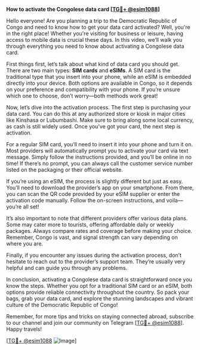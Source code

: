**How to activate the Congolese data card [[TG💪+ @esim1088](https://t.me/s/esim1088)]**

Hello everyone! Are you planning a trip to the Democratic Republic of Congo and need to know how to get your data card activated? Well, you're in the right place! Whether you're visiting for business or leisure, having access to mobile data is crucial these days. In this video, we’ll walk you through everything you need to know about activating a Congolese data card.

First things first, let’s talk about what kind of data card you should get. There are two main types: **SIM cards** and **eSIMs**. A SIM card is the traditional type that you insert into your phone, while an eSIM is embedded directly into your device. Both options are available in Congo, so it depends on your preference and compatibility with your phone. If you’re unsure which one to choose, don’t worry—both methods work great!

Now, let’s dive into the activation process. The first step is purchasing your data card. You can do this at any authorized store or kiosk in major cities like Kinshasa or Lubumbashi. Make sure to bring along some local currency, as cash is still widely used. Once you’ve got your card, the next step is activation.

For a regular SIM card, you’ll need to insert it into your phone and turn it on. Most providers will automatically prompt you to activate your card via text message. Simply follow the instructions provided, and you’ll be online in no time! If there’s no prompt, you can always call the customer service number listed on the packaging or their official website.

If you’re using an eSIM, the process is slightly different but just as easy. You’ll need to download the provider’s app on your smartphone. From there, you can scan the QR code provided by your eSIM supplier or enter the activation code manually. Follow the on-screen instructions, and voila—you’re all set!

It’s also important to note that different providers offer various data plans. Some may cater more to tourists, offering affordable daily or weekly packages. Always compare rates and coverage before making your choice. Remember, Congo is vast, and signal strength can vary depending on where you are.

Finally, if you encounter any issues during the activation process, don’t hesitate to reach out to the provider’s support team. They’re usually very helpful and can guide you through any problems.

In conclusion, activating a Congolese data card is straightforward once you know the steps. Whether you opt for a traditional SIM card or an eSIM, both options provide reliable connectivity throughout the country. So pack your bags, grab your data card, and explore the stunning landscapes and vibrant culture of the Democratic Republic of Congo!

Remember, for more tips and tricks on staying connected abroad, subscribe to our channel and join our community on Telegram [[TG💪+ @esim1088](https://t.me/s/esim1088)]. Happy travels!

[[TG💪+ @esim1088](https://t.me/s/esim1088) ![Image](https://i.postimg.cc/Y0z9fWf4/image.png)]